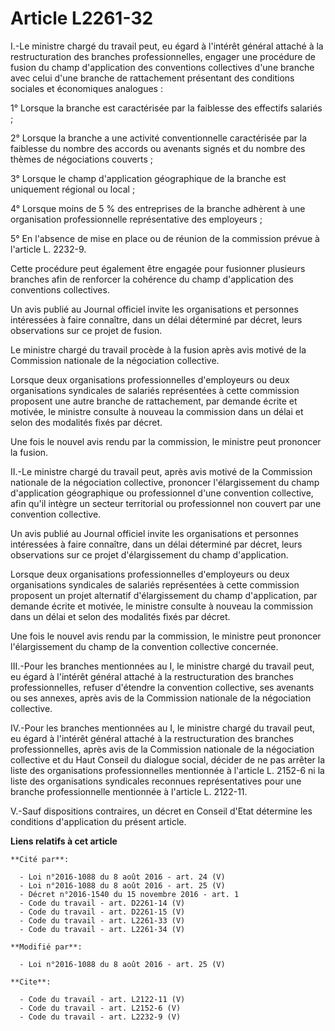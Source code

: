 # Article L2261-32

I.-Le ministre chargé du travail peut, eu égard à l'intérêt général attaché à la restructuration des branches
professionnelles, engager une procédure de fusion du champ d'application des conventions collectives d'une branche avec celui
d'une branche de rattachement présentant des conditions sociales et économiques analogues : 

1° Lorsque la branche est caractérisée par la faiblesse des effectifs salariés ; 

2° Lorsque la branche a une activité conventionnelle caractérisée par la faiblesse du nombre des accords ou avenants signés
et du nombre des thèmes de négociations couverts ; 

3° Lorsque le champ d'application géographique de la branche est uniquement régional ou local ; 

4° Lorsque moins de 5 % des entreprises de la branche adhèrent à une organisation professionnelle représentative des
employeurs ; 

5° En l'absence de mise en place ou de réunion de la commission prévue à l'article L. 2232-9. 

Cette procédure peut également être engagée pour fusionner plusieurs branches afin de renforcer la cohérence du champ
d'application des conventions collectives. 

Un avis publié au Journal officiel invite les organisations et personnes intéressées à faire connaître, dans un délai
déterminé par décret, leurs observations sur ce projet de fusion. 

Le ministre chargé du travail procède à la fusion après avis motivé de la Commission nationale de la négociation collective. 

Lorsque deux organisations professionnelles d'employeurs ou deux organisations syndicales de salariés représentées à cette
commission proposent une autre branche de rattachement, par demande écrite et motivée, le ministre consulte à nouveau la
commission dans un délai et selon des modalités fixés par décret. 

Une fois le nouvel avis rendu par la commission, le ministre peut prononcer la fusion. 

II.-Le ministre chargé du travail peut, après avis motivé de la Commission nationale de la négociation collective, prononcer
l'élargissement du champ d'application géographique ou professionnel d'une convention collective, afin qu'il intègre un
secteur territorial ou professionnel non couvert par une convention collective. 

Un avis publié au Journal officiel invite les organisations et personnes intéressées à faire connaître, dans un délai
déterminé par décret, leurs observations sur ce projet d'élargissement du champ d'application. 

Lorsque deux organisations professionnelles d'employeurs ou deux organisations syndicales de salariés représentées à cette
commission proposent un projet alternatif d'élargissement du champ d'application, par demande écrite et motivée, le ministre
consulte à nouveau la commission dans un délai et selon des modalités fixés par décret. 

Une fois le nouvel avis rendu par la commission, le ministre peut prononcer l'élargissement du champ de la convention
collective concernée. 

III.-Pour les branches mentionnées au I, le ministre chargé du travail peut, eu égard à l'intérêt général attaché à la
restructuration des branches professionnelles, refuser d'étendre la convention collective, ses avenants ou ses annexes, après
avis de la Commission nationale de la négociation collective. 

IV.-Pour les branches mentionnées au I, le ministre chargé du travail peut, eu égard à l'intérêt général attaché à la
restructuration des branches professionnelles, après avis de la Commission nationale de la négociation collective et du Haut
Conseil du dialogue social, décider de ne pas arrêter la liste des organisations professionnelles mentionnée à l'article L.
2152-6 ni la liste des organisations syndicales reconnues représentatives pour une branche professionnelle mentionnée à
l'article L. 2122-11. 

V.-Sauf dispositions contraires, un décret en Conseil d'Etat détermine les conditions d'application du présent article.

**Liens relatifs à cet article**

	**Cité par**:

	  - Loi n°2016-1088 du 8 août 2016 - art. 24 (V)
	  - Loi n°2016-1088 du 8 août 2016 - art. 25 (V)
	  - Décret n°2016-1540 du 15 novembre 2016 - art. 1
	  - Code du travail - art. D2261-14 (V)
	  - Code du travail - art. D2261-15 (V)
	  - Code du travail - art. L2261-33 (V)
	  - Code du travail - art. L2261-34 (V)

	**Modifié par**:

	  - Loi n°2016-1088 du 8 août 2016 - art. 25 (V)

	**Cite**:

	  - Code du travail - art. L2122-11 (V)
	  - Code du travail - art. L2152-6 (V)
	  - Code du travail - art. L2232-9 (V)
